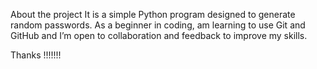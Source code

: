 About the project
It is a simple Python program designed to generate random passwords. As a beginner in coding, am learning to use Git and GitHub and I’m open to collaboration and feedback to improve my skills.


Thanks  !!!!!!!












